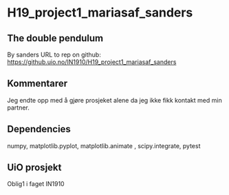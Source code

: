 # H19_project1_mariasaf_sanders
The double pendulum
-------------------------
By sanders
URL to rep on github: https://github.uio.no/IN1910/H19_project1_mariasaf_sanders

Kommentarer
-------------------------
Jeg endte opp med å gjøre prosjeket alene da jeg ikke fikk kontakt med min partner.

Dependencies
-------------------------
numpy, matplotlib.pyplot, matplotlib.animate , scipy.integrate, pytest

## UiO prosjekt
Oblig1 i faget IN1910